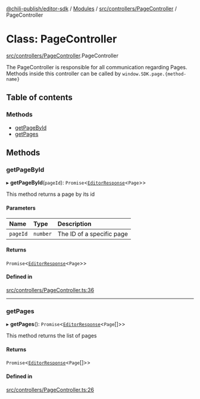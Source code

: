 [@chili-publish/editor-sdk](../README.md) / [Modules](../modules.md) / [src/controllers/PageController](../modules/controllers_PageController.md) / PageController

# Class: PageController

[src/controllers/PageController](../modules/controllers_PageController.md).PageController

The PageController is responsible for all communication regarding Pages.
Methods inside this controller can be called by `window.SDK.page.{method-name}`

## Table of contents

### Methods

- [getPageById](controllers_PageController.PageController.md#getpagebyid)
- [getPages](controllers_PageController.PageController.md#getpages)

## Methods

### getPageById

▸ **getPageById**(`pageId`): `Promise`<[`EditorResponse`](../interfaces/src.EditorResponse.md)<`Page`\>\>

This method returns a page by its id

#### Parameters

| Name | Type | Description |
| :------ | :------ | :------ |
| `pageId` | `number` | The ID of a specific page |

#### Returns

`Promise`<[`EditorResponse`](../interfaces/src.EditorResponse.md)<`Page`\>\>

#### Defined in

[src/controllers/PageController.ts:36](https://github.com/chili-publish/editor-sdk/blob/bc89ed1/src/controllers/PageController.ts#L36)

___

### getPages

▸ **getPages**(): `Promise`<[`EditorResponse`](../interfaces/src.EditorResponse.md)<`Page`[]\>\>

This method returns the list of pages

#### Returns

`Promise`<[`EditorResponse`](../interfaces/src.EditorResponse.md)<`Page`[]\>\>

#### Defined in

[src/controllers/PageController.ts:26](https://github.com/chili-publish/editor-sdk/blob/bc89ed1/src/controllers/PageController.ts#L26)

